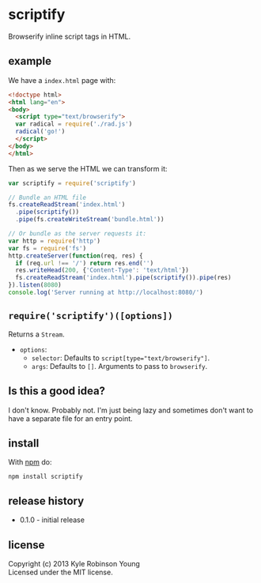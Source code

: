 # scriptify

Browserify inline script tags in HTML.

## example

We have a `index.html` page with:

```html
<!doctype html>
<html lang="en">
<body>
  <script type="text/browserify">
  var radical = require('./rad.js')
  radical('go!')
  </script>
</body>
</html>
```

Then as we serve the HTML we can transform it:

```js
var scriptify = require('scriptify')

// Bundle an HTML file
fs.createReadStream('index.html')
  .pipe(scriptify())
  .pipe(fs.createWriteStream('bundle.html'))

// Or bundle as the server requests it:
var http = require('http')
var fs = require('fs')
http.createServer(function(req, res) {
  if (req.url !== '/') return res.end('')
  res.writeHead(200, {'Content-Type': 'text/html'})
  fs.createReadStream('index.html').pipe(scriptify()).pipe(res)
}).listen(8080)
console.log('Server running at http://localhost:8080/')
```

## `require('scriptify')([options])`
Returns a `Stream`.

- `options`:
  - `selector`: Defaults to `script[type="text/browserify"]`.
  - `args`: Defaults to `[]`. Arguments to pass to `browserify`.

## Is this a good idea?
I don't know. Probably not. I'm just being lazy and sometimes don't want to have
a separate file for an entry point.

## install

With [npm](https://npmjs.org) do:

```
npm install scriptify
```

## release history
* 0.1.0 - initial release

## license
Copyright (c) 2013 Kyle Robinson Young<br/>
Licensed under the MIT license.
